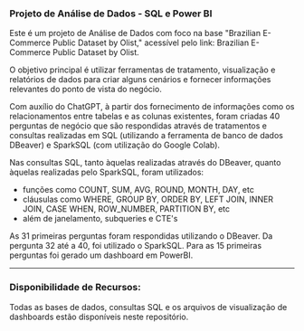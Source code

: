 ### Projeto de Análise de Dados - SQL e Power BI

Este é um projeto de Análise de Dados com foco na base "Brazilian E-Commerce Public Dataset by Olist," acessível pelo link: Brazilian E-Commerce Public Dataset by Olist.

O objetivo principal é utilizar ferramentas de tratamento, visualização e relatórios de dados para criar alguns cenários e fornecer informações relevantes do ponto de vista do negócio.

Com auxílio do ChatGPT, à partir dos fornecimento de informações como os relacionamentos entre tabelas e as colunas existentes, foram criadas 40 perguntas de negócio que são respondidas através de tratamentos e consultas realizadas em SQL (utilizando a ferramenta de banco de dados DBeaver) e SparkSQL (com utilização do Google Colab).

Nas consultas SQL, tanto àquelas realizadas através do DBeaver, quanto àquelas realizadas pelo SparkSQL, foram utilizados:
- funções como COUNT, SUM, AVG, ROUND, MONTH, DAY, etc
- cláusulas como WHERE, GROUP BY, ORDER BY, LEFT JOIN, INNER JOIN, CASE WHEN, ROW_NUMBER, PARTITION BY, etc
- além de janelamento, subqueries e CTE's

As 31 primeiras perguntas foram respondidas utilizando o DBeaver. Da pergunta 32 até a 40, foi utilizado o SparkSQL.
Para as 15 primeiras perguntas foi gerado um dashboard em PowerBI.

---

### Disponibilidade de Recursos:
Todas as bases de dados, consultas SQL e os arquivos de visualização de dashboards estão disponíveis neste repositório.
